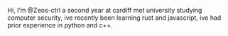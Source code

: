 Hi, I’m @Zeos-ctrl a second year at cardiff met university studying computer security, ive recently been learning rust and javascript, ive had prior experience in python and c++.

<!---
Zeos-ctrl/Zeos-ctrl is a ✨ special ✨ repository because its `README.md` (this file) appears on your GitHub profile.
You can click the Preview link to take a look at your changes.
--->
